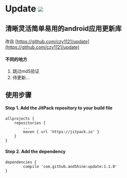 # Update [![](https://jitpack.io/v/andShine/update.svg)](https://jitpack.io/#andShine/update)
## 清晰灵活简单易用的android应用更新库

改自 [https://github.com/czy1121/update](https://github.com/czy1121/update)

#### 不同的地方 ####
1. 跳过md5验证
2. 待更新...

## 使用步骤 ##
#### Step 1. Add the JitPack repository to your build file ####
    allprojects {
		repositories {
			...
			maven { url 'https://jitpack.io' }
		}
	}
#### Step 2. Add the dependency ####
    dependencies {
	        compile 'com.github.andShine:update:1.1.0'
	}
